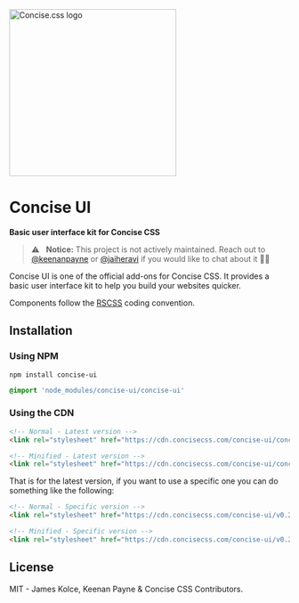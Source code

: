 <img src="https://keenanpayne.com/images/work/concise-logo.svg" alt="Concise.css logo" width="300">

# Concise UI

**Basic user interface kit for Concise CSS**

> :warning: &nbsp; **Notice:** This project is not actively maintained. Reach out to [@keenanpayne](https://twitter.com/KeenanPayne_) or [@jaiheravi](https://twitter.com/jaiheravi) if you would like to chat about it ✌🏻

Concise UI is one of the official add-ons for Concise CSS. It provides a basic user interface kit to help you build your websites quicker.

Components follow the [RSCSS](http://rscss.io/) coding convention.

## Installation

### Using NPM

```
npm install concise-ui
```

```scss
@import 'node_modules/concise-ui/concise-ui'
```

### Using the CDN

```HTML
<!-- Normal - Latest version -->
<link rel="stylesheet" href="https://cdn.concisecss.com/concise-ui/concise-ui.css">

<!-- Minified - Latest version -->
<link rel="stylesheet" href="https://cdn.concisecss.com/concise-ui/concise-ui.min.css">
```

That is for the latest version, if you want to use a specific one you can do something like the following:

```HTML
<!-- Normal - Specific version -->
<link rel="stylesheet" href="https://cdn.concisecss.com/concise-ui/v0.2.0/concise-ui.css">

<!-- Minified - Specific version -->
<link rel="stylesheet" href="https://cdn.concisecss.com/concise-ui/v0.2.0/concise-ui.min.css">
```

## License

MIT - James Kolce, Keenan Payne & Concise CSS Contributors.
